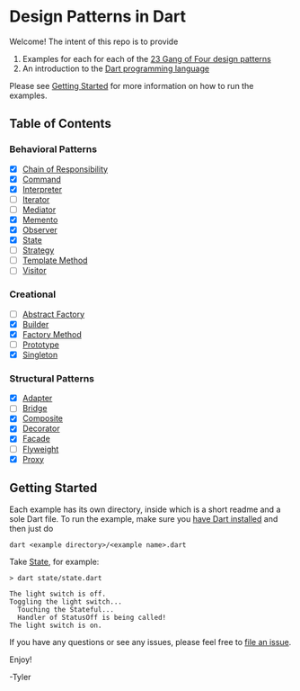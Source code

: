 # Design Patterns in Dart

Welcome! The intent of this repo is to provide

1. Examples for each for each of the [23 Gang of Four design patterns](https://en.wikipedia.org/wiki/Design_Patterns)
2. An introduction to the [Dart programming language](https://dart.dev/)

Please see [Getting Started](#getting-started) for more information on how to run the examples.

## Table of Contents

### Behavioral Patterns

* [x] [Chain of Responsibility](https://github.com/scottt2/design-patterns-in-dart/tree/master/chain_of_responsibility)
* [x] [Command](https://github.com/scottt2/design-patterns-in-dart/tree/master/command)
* [x] [Interpreter](https://github.com/scottt2/design-patterns-in-dart/tree/master/interpreter)
* [ ] [Iterator](https://github.com/scottt2/design-patterns-in-dart/tree/master/iterator)
* [ ] [Mediator](https://github.com/scottt2/design-patterns-in-dart/tree/master/mediator)
* [x] [Memento](https://github.com/scottt2/design-patterns-in-dart/tree/master/memento)
* [x] [Observer](https://github.com/scottt2/design-patterns-in-dart/tree/master/observer)
* [x] [State](https://github.com/scottt2/design-patterns-in-dart/tree/master/state)
* [ ] [Strategy](https://github.com/scottt2/design-patterns-in-dart/tree/master/strategy)
* [ ] [Template Method](https://github.com/scottt2/design-patterns-in-dart/tree/master/template_method)
* [ ] [Visitor](https://github.com/scottt2/design-patterns-in-dart/tree/master/visitor)

### Creational

* [ ] [Abstract Factory](https://github.com/scottt2/design-patterns-in-dart/tree/master/abstract_factory)
* [x] [Builder](https://github.com/scottt2/design-patterns-in-dart/tree/master/builder)
* [x] [Factory Method](https://github.com/scottt2/design-patterns-in-dart/tree/master/factory_method)
* [ ] [Prototype](https://github.com/scottt2/design-patterns-in-dart/tree/master/prototype)
* [x] [Singleton](https://github.com/scottt2/design-patterns-in-dart/tree/master/singleton)

### Structural Patterns

* [x] [Adapter](https://github.com/scottt2/design-patterns-in-dart/tree/master/adapter)
* [ ] [Bridge](https://github.com/scottt2/design-patterns-in-dart/tree/master/bridge)
* [x] [Composite](https://github.com/scottt2/design-patterns-in-dart/tree/master/composite)
* [x] [Decorator](https://github.com/scottt2/design-patterns-in-dart/tree/master/decorator)
* [x] [Facade](https://github.com/scottt2/design-patterns-in-dart/tree/master/facade)
* [ ] [Flyweight](https://github.com/scottt2/design-patterns-in-dart/tree/master/flyweight)
* [x] [Proxy](https://github.com/scottt2/design-patterns-in-dart/tree/master/proxy)

## Getting Started

Each example has its own directory, inside which is a short readme and a sole Dart file.
To run the example, make sure you [have Dart installed](https://dart.dev/get-dart) and then just do
```
dart <example directory>/<example name>.dart
```
Take [State](https://github.com/scottt2/design-patterns-in-dart/tree/master/state), for example:
```
> dart state/state.dart

The light switch is off.
Toggling the light switch...
  Touching the Stateful...
  Handler of StatusOff is being called!
The light switch is on.
```

If you have any questions or see any issues, please feel free to [file an issue](https://github.com/scottt2/design-patterns-in-dart/issues/new).

Enjoy!

-Tyler


